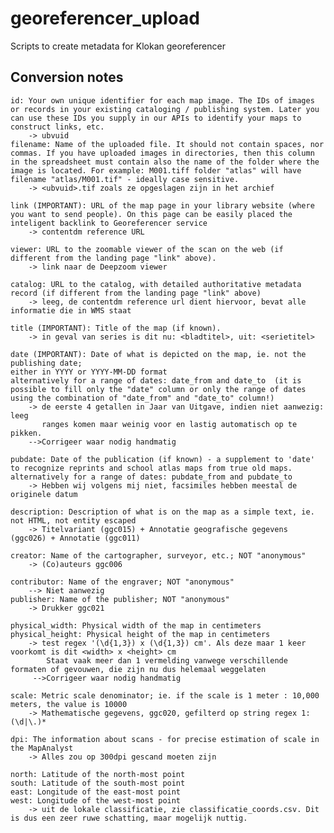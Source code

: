 # georeferencer_upload
Scripts to create metadata for Klokan georeferencer

## Conversion notes

    id: Your own unique identifier for each map image. The IDs of images or records in your existing cataloging / publishing system. Later you can use these IDs you supply in our APIs to identify your maps to construct links, etc.
        -> ubvuid
    filename: Name of the uploaded file. It should not contain spaces, nor commas. If you have uploaded images in directories, then this column in the spreadsheet must contain also the name of the folder where the image is located. For example: M001.tiff folder "atlas" will have filename "atlas/M001.tif" - ideally case sensitive.
        -> <ubvuid>.tif zoals ze opgeslagen zijn in het archief

    link (IMPORTANT): URL of the map page in your library website (where you want to send people). On this page can be easily placed the inteligent backlink to Georeferencer service
        -> contentdm reference URL
        
    viewer: URL to the zoomable viewer of the scan on the web (if different from the landing page "link" above).
        -> link naar de Deepzoom viewer
        
    catalog: URL to the catalog, with detailed authoritative metadata record (if different from the landing page "link" above)
        -> leeg, de contentdm reference url dient hiervoor, bevat alle informatie die in WMS staat
        
    title (IMPORTANT): Title of the map (if known).
        -> in geval van series is dit nu: <bladtitel>, uit: <serietitel>
        
    date (IMPORTANT): Date of what is depicted on the map, ie. not the publishing date;
    either in YYYY or YYYY-MM-DD format
    alternatively for a range of dates: date_from and date_to  (it is possible to fill only the "date" column or only the range of dates using the combination of "date_from" and "date_to" column!)
        -> de eerste 4 getallen in Jaar van Uitgave, indien niet aanwezig: leeg
           ranges komen maar weinig voor en lastig automatisch op te pikken.
        -->Corrigeer waar nodig handmatig
           
    pubdate: Date of the publication (if known) - a supplement to 'date' to recognize reprints and school atlas maps from true old maps.
    alternatively for a range of dates: pubdate_from and pubdate_to
        -> Hebben wij volgens mij niet, facsimiles hebben meestal de originele datum
        
    description: Description of what is on the map as a simple text, ie. not HTML, not entity escaped
        -> Titelvariant (ggc015) + Annotatie geografische gegevens (ggc026) + Annotatie (ggc011) 
         
    creator: Name of the cartographer, surveyor, etc.; NOT "anonymous"
        -> (Co)auteurs ggc006
        
    contributor: Name of the engraver; NOT "anonymous"
        --> Niet aanwezig
    publisher: Name of the publisher; NOT "anonymous"
        -> Drukker ggc021
        
    physical_width: Physical width of the map in centimeters
    physical_height: Physical height of the map in centimeters
        -> test regex '(\d{1,3}) x (\d{1,3}) cm'. Als deze maar 1 keer voorkomt is dit <width> x <height> cm
            Staat vaak meer dan 1 vermelding vanwege verschillende formaten of gevouwen, die zijn nu dus helemaal weggelaten
         -->Corrigeer waar nodig handmatig
        
    scale: Metric scale denominator; ie. if the scale is 1 meter : 10,000 meters, the value is 10000
        -> Mathematische gegevens, ggc020, gefilterd op string regex 1:(\d|\.)*
        
    dpi: The information about scans - for precise estimation of scale in the MapAnalyst
        -> Alles zou op 300dpi gescand moeten zijn

    north: Latitude of the north-most point
    south: Latitude of the south-most point
    east: Longitude of the east-most point
    west: Longitude of the west-most point
        -> uit de lokale classificatie, zie classificatie_coords.csv. Dit is dus een zeer ruwe schatting, maar mogelijk nuttig.
